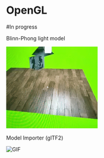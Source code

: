 # OpenGL
#In progress

Blinn-Phong light model

![GIF](Preview/Learning-OpenGL/Blinn-Phong_lightModel.gif "Blinn-Phong light model")

Model Importer (glTF2) 

![GIF](Preview/Learning-OpenGL/Sawmill.gif "Blinn-Phong light model")
